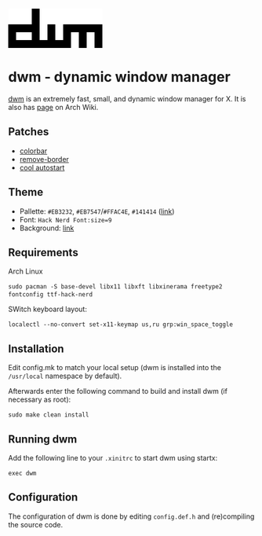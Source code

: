 ![dwm logo](dwm.png)

# dwm - dynamic window manager
[dwm](dwm.suckless.org) is an extremely fast, small, and dynamic window manager for X.
It is also has [page](https://wiki.archlinux.org/title/dwm) on Arch Wiki.


## Patches
- [colorbar](https://dwm.suckless.org/patches/colorbar/)
- [remove-border](https://dwm.suckless.org/patches/removeborder/)
- [cool autostart](https://dwm.suckless.org/patches/cool_autostart/)


## Theme
- Pallette: `#EB3232`, `#EB7547`/`#FFAC4E`, `#141414` ([link](https://colorkit.co/palette/222222-444444-BBBBBB-F5F5F5-EB3232-FFAC4E/))
- Font: `Hack Nerd Font:size=9`
- Background: [link](https://rare-gallery.com/uploads/posts/924281-minimalism-red-simple-background-digital-art.png)


## Requirements
Arch Linux
```
sudo pacman -S base-devel libx11 libxft libxinerama freetype2 fontconfig ttf-hack-nerd
```
SWitch keyboard layout:
```
localectl --no-convert set-x11-keymap us,ru grp:win_space_toggle
```


## Installation
Edit config.mk to match your local setup (dwm is installed into
the `/usr/local` namespace by default).

Afterwards enter the following command to build and install dwm (if
necessary as root):
```
sudo make clean install
```


## Running dwm
Add the following line to your `.xinitrc` to start dwm using startx:
```
exec dwm
```


## Configuration
The configuration of dwm is done by editing `config.def.h`
and (re)compiling the source code.
